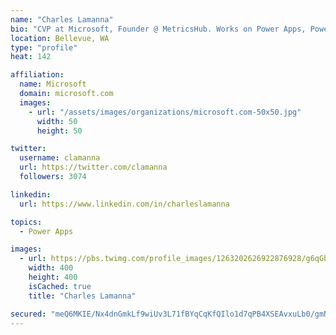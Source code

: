 ```yaml
---
name: "Charles Lamanna"
bio: "CVP at Microsoft, Founder @ MetricsHub. Works on Power Apps, Power Automate, Power Virtual Agent, Common Data Service and Dynamics 365."
location: Bellevue, WA
type: "profile"
heat: 142

affiliation:
  name: Microsoft
  domain: microsoft.com
  images:
    - url: "/assets/images/organizations/microsoft.com-50x50.jpg"
      width: 50
      height: 50

twitter:
  username: clamanna
  url: https://twitter.com/clamanna
  followers: 3074

linkedin:
  url: https://www.linkedin.com/in/charleslamanna

topics:
  - Power Apps

images:
  - url: https://pbs.twimg.com/profile_images/1263202626922876928/g6qGbHZ-_400x400.jpg
    width: 400
    height: 400
    isCached: true
    title: "Charles Lamanna"

secured: "meQ6MKIE/Nx4dnGmkLf9wiUv3L71fBYqCqKfQIlo1d7qPB4XSEAvxuLb0/gmNYpx8AKrpprA6bikYDs94G75soA/3xi9FdprfuLD9sJnpFpNKKsu/oCls1KZy3/7XXZ7tH6S8qCyt7tntf/M8iWgaaa0UTZJvkt2FgCVDXnRQ8K+N+aSvdKY0VIWEh0qzNIHUdqEcCONvuaFEKAsI5RzSjKrez+5tNQrYns+rsGpobA6XXIdNcw/MK1EX7iD8FSd71AH8DWzkhD0K7Hv0DEgyjozbbcO5DpXlXq+NPm5lSfscIIsTt7l2Rid810jDjt+cdPUYeGMwfh9xRl8ZnlXLBPchAfVEY4naxaSC67Xbs9+cPnXOXd7JFUy6hSWxeHegXGcaeqv5AW/erlt4P7nq1/GhKqVfGE8lm7nquUitZI=;b0vRkN1MQOqpRmorjCKHYw=="
---
```


